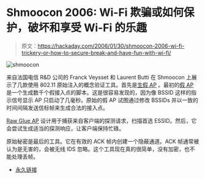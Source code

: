 # Shmoocon 2006: Wi-Fi 欺骗或如何保护，破坏和享受 Wi-Fi 的乐趣

> 原文：<https://hackaday.com/2006/01/30/shmoocon-2006-wi-fi-trickery-or-how-to-secure-break-and-have-fun-with-wi-fi/>

![shmoocon](img/88236af7f00f1ab3e122a4bb8c568266.png)

来自法国电信 R&D 公司的 Franck Veysset 和 Laurent Butti 在 Shmoocon 上展示了几款使用 802.11 原始注入的概念验证工具。首先是[生假 AP](http://rfakeap.tuxfamily.org/#Raw_Fake_AP) 。最初的[假 AP](http://www.blackalchemy.to/project/fakeap/) 是一个生成数千个假接入点的脚本。这是很容易发现的，因为像 BSSID 这样的指示信号显示 AP 只启动了几毫秒。原始的假 AP 试图通过修改 BSSIDs 并以一致的时间间隔发送信标帧来生成合法的接入点。

[Raw Glue AP](http://rfakeap.tuxfamily.org/#Raw_Glue_AP) 设计用于捕获来自客户端的探测请求，扫描首选 ESSID。然后，它会尝试生成适当的探测响应，让客户端保持忙碌。

原始秘密是最后的工具。它在有效的 ACK 帧内创建一个隐蔽通道。ACK 帧通常被认为是无害的，会被无线 IDS 忽略。这个工具现在真的很简单，没有加密，也不能处理丢帧。

*   [永久链接](http://rfakeap.tuxfamily.org/)